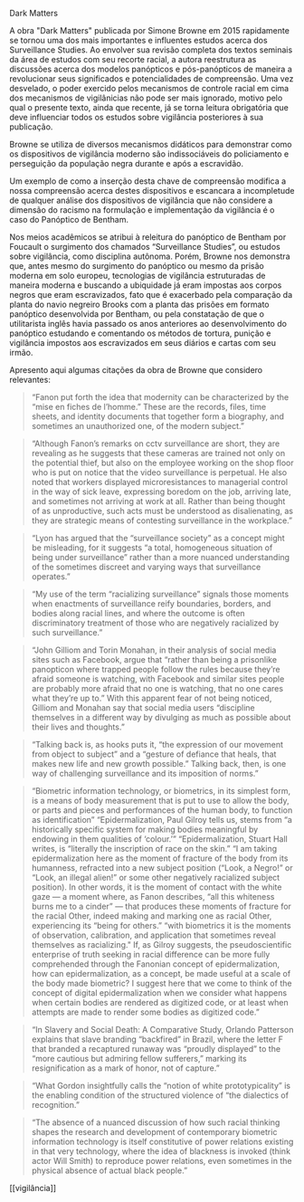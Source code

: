 Dark Matters

A obra "Dark Matters" publicada por Simone Browne em 2015 rapidamente se tornou uma dos mais importantes e influentes estudos acerca dos Surveillance Studies. Ao envolver sua revisão completa dos textos seminais da área de estudos com seu recorte racial, a autora reestrutura as discussões acerca dos modelos panópticos e pós-panópticos de maneira a revolucionar seus significados e potencialidades de compreensão. Uma vez desvelado, o poder exercido pelos mecanismos de controle racial em cima dos mecanismos de vigilânicias não pode ser mais ignorado, motivo pelo qual o presente texto, ainda que recente, já se torna leitura obrigatória que deve influenciar todos os estudos sobre vigilância posteriores à sua publicação. 


Browne se utiliza de diversos mecanismos didáticos para demonstrar como os dispositivos de vigilância moderno são indissociáveis do policiamento e perseguição da população negra durante e após a escravidão. 


Um exemplo de como a inserção desta chave de compreensão modifica a nossa compreensão acerca destes dispositivos e escancara a incompletude de qualquer análise dos dispositivos de vigilância que não considere a dimensão do racismo na formulação e implementação da vigilância é o caso do Panóptico de Bentham. 


Nos meios acadêmicos se atribui à releitura do panóptico de Bentham por Foucault o surgimento dos chamados “Surveillance Studies”, ou estudos sobre vigilância, como disciplina autônoma. Porém, Browne nos demonstra que, antes mesmo do surgimento do panóptico ou mesmo da prisão moderna em solo europeu, tecnologias de vigilância estruturadas de maneira moderna e buscando a ubiquidade já eram impostas aos corpos negros que eram escravizados, fato que é exacerbado pela comparação da planta do navio negreiro Brooks com a planta das prisões em formato panóptico desenvolvida por Bentham, ou pela constatação de que o utilitarista inglês havia passado os anos anteriores ao desenvolvimento do panóptico estudando e comentando os métodos de tortura, punição e vigilância impostos aos escravizados em seus diários e cartas com seu irmão. 


Apresento aqui algumas citações da obra de Browne que considero relevantes:

> “Fanon put forth the idea that modernity can be characterized by the “mise en fiches de l’homme.” These are the records, files, time sheets, and identity documents that together form a biography, and sometimes an unauthorized one, of the modern subject.”

> “Although Fanon’s remarks on cctv surveillance are short, they are revealing as he suggests that these cameras are trained not only on the potential thief, but also on the employee working on the shop floor who is put on notice that the video surveillance is perpetual. He also noted that workers displayed microresistances to managerial control in the way of sick leave, expressing boredom on the job, arriving late, and sometimes not arriving at work at all. Rather than being thought of as unproductive, such acts must be understood as disalienating, as they are strategic means of contesting surveillance in the workplace.”

> “Lyon has argued that the “surveillance society” as a concept might be misleading, for it suggests “a total, homogeneous situation of being under surveillance” rather than a more nuanced understanding of the sometimes discreet and varying ways that surveillance operates.”

> “My use of the term “racializing surveillance” signals those moments when enactments of surveillance reify boundaries, borders, and bodies along racial lines, and where the outcome is often discriminatory treatment of those who are negatively racialized by such surveillance.”

> “John Gilliom and Torin Monahan, in their analysis of social media sites such as Facebook, argue that “rather than being a prisonlike panopticon where trapped people follow the rules because they’re afraid someone is watching, with Facebook and similar sites people are probably more afraid that no one is watching, that no one cares what they’re up to.”  With this apparent fear of not being noticed, Gilliom and Monahan say that social media users “discipline themselves in a different way by divulging as much as possible about their lives and thoughts.”

> “Talking back is, as hooks puts it, “the expression of our movement from object to subject” and a “gesture of defiance that heals, that makes new life and new growth possible.”  Talking back, then, is one way of challenging surveillance and its imposition of norms.”

> “Biometric information technology, or biometrics, in its simplest form, is a means of body measurement that is put to use to allow the body, or parts and pieces and performances of the human body, to function as identification”
> “Epidermalization, Paul Gilroy tells us, stems from “a historically specific system for making bodies meaningful by endowing in them qualities of ‘colour.’”
> “Epidermalization, Stuart Hall writes, is “literally the inscription of race on the skin.”
> “I am taking epidermalization here as the moment of fracture of the body from its humanness, refracted into a new subject position (“Look, a Negro!” or “Look, an illegal alien!” or some other negatively racialized subject position). In other words, it is the moment of contact with the white gaze — a moment where, as Fanon describes, “all this whiteness burns me to a cinder” — that produces these moments of fracture for the racial Other, indeed making and marking one as racial Other, experiencing its “being for others.”
> “with biometrics it is the moments of observation, calibration, and application that sometimes reveal themselves as racializing."
> If, as Gilroy suggests, the pseudoscientific enterprise of truth seeking in racial difference can be more fully comprehended through the Fanonian concept of epidermalization,  how can epidermalization, as a concept, be made useful at a scale of the body made biometric? I suggest here that we come to think of the concept of digital epidermalization when we consider what happens when certain bodies are rendered as digitized code, or at least when attempts are made to render some bodies as digitized code.”

> “In Slavery and Social Death: A Comparative Study, Orlando Patterson explains that slave branding “backfired” in Brazil, where the letter F that branded a recaptured runaway was “proudly displayed” to the “more cautious but admiring fellow sufferers,” marking its resignification as a mark of honor, not of capture.”

> “What Gordon insightfully calls the “notion of white prototypicality” is the enabling condition of the structured violence of “the dialectics of recognition.” 

> “The absence of a nuanced discussion of how such racial thinking shapes the research and development of contemporary biometric information technology is itself constitutive of power relations existing in that very technology, where the idea of blackness is invoked (think actor Will Smith) to reproduce power relations, even sometimes in the physical absence of actual black people.”


[[vigilância]]
